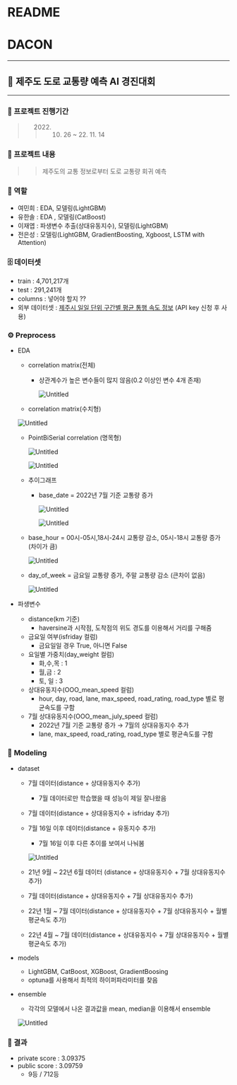 # README

# DACON

---

## 🚗 제주도 도로 교통량 예측 AI 경진대회

---

### ****📅 프로젝트 진행기간****

>> 2022. 10. 26 ~ 22. 11. 14

### ****📔 프로젝트 내용****

>> 제주도의 교통 정보로부터 도로 교통량 회귀 예측

### ****💪 역할****

- 여민희 : EDA, 모델링(LightGBM)
- 유한솔 : EDA , 모델링(CatBoost)
- 이재엽 : 파생변수 추출(상대유동지수), 모델링(LightGBM)
- 전은성 : 모델링(LightGBM, GradientBoosting, Xgboost, LSTM with Attention)

### ****🗄️ 데이터셋****

- train : 4,701,217개
- test : 291,241개
- columns : 넣어야 할지 ??
- 외부 데이터셋 : [제주시 일일 단위 구간별 평균 통행 속도 정보](http://www.jejuits.go.kr/open_api/open_apiView.do) (API key 신청 후 사용)

### ****⚙️ Preprocess****

- EDA
    - correlation matrix(전체)
        - 상관계수가 높은 변수들이 많지 않음(0.2 이상인 변수 4개 존재)
            
            ![Untitled](README%206e23b819b4854f35bac433acc0ffb30f/Untitled.png)
            
    - correlation matrix(수치형)
    
    ![Untitled](README%206e23b819b4854f35bac433acc0ffb30f/Untitled%201.png)
    
    - PointBiSerial correlation (명목형)
        
        ![Untitled](README%206e23b819b4854f35bac433acc0ffb30f/Untitled%202.png)
        
        ![Untitled](README%206e23b819b4854f35bac433acc0ffb30f/Untitled%203.png)
        
    - 추이그래프
        - base_date = 2022년 7월 기준 교통량 증가
            
            
            ![Untitled](%E1%84%8C%E1%85%A6%E1%84%8C%E1%85%AE%E1%84%83%E1%85%A9%20%E1%84%83%E1%85%A9%E1%84%85%E1%85%A9%20%E1%84%80%E1%85%AD%E1%84%90%E1%85%A9%E1%86%BC%E1%84%85%E1%85%A3%E1%86%BC%20%E1%84%8B%E1%85%A8%E1%84%8E%E1%85%B3%E1%86%A8%20AI%20%E1%84%80%E1%85%A7%E1%86%BC%E1%84%8C%E1%85%B5%E1%86%AB%E1%84%83%E1%85%A2%E1%84%92%E1%85%AC%2036db157ab9044ad89c7718b707ac2b8d/%E1%84%8C%E1%85%A6%E1%84%86%E1%85%A9%E1%86%A8%20%E1%84%8B%E1%85%A5%E1%86%B9%E1%84%82%E1%85%B3%E1%86%AB%20%E1%84%83%E1%85%A6%E1%84%8B%E1%85%B5%E1%84%90%E1%85%A5%E1%84%87%E1%85%A6%E1%84%8B%E1%85%B5%E1%84%89%E1%85%B3%20b9dd13c3256247e2a980395f18429036/EDA%20e849da4a9b39415286fce4f22d6daf82/Untitled.png)
            
            ![Untitled](README%206e23b819b4854f35bac433acc0ffb30f/Untitled%204.png)
            
    - base_hour = 00시-05시,18시-24시 교통량 감소, 05시-18시 교통량 증가 (차이가 큼)
        
        ![Untitled](README%206e23b819b4854f35bac433acc0ffb30f/Untitled%205.png)
        
    - day_of_week = 금요일 교통량 증가, 주말 교통량 감소 (큰차이 없음)
        
        ![Untitled](README%206e23b819b4854f35bac433acc0ffb30f/Untitled%206.png)
        
- 파생변수
    - distance(km 기준)
        - haversine과 시작점, 도착점의 위도 경도를 이용해서 거리를 구해줌
    - 금요일 여부(isfriday 컬럼)
        - 금요일일 경우 True, 아니면 False
    - 요일별 가중치(day_weight 컬럼)
        - 화,수,목 : 1
        - 월,금 : 2
        - 토, 일 : 3
    - 상대유동지수(OOO_mean_speed 컬럼)
        - hour, day, road, lane, max_speed, road_rating, road_type 별로 평균속도를 구함
    - 7월 상대유동지수(OOO_mean_july_speed 컬럼)
        - 2022년 7월 기준 교통량 증가 → 7월의 상대유동지수 추가
        - lane, max_speed, road_rating, road_type 별로 평균속도를 구함

### 📝 ****Modeling****

- dataset
    - 7월 데이터(distance + 상대유동지수 추가)
        - 7월 데이터로만 학습했을 때 성능이 제일 잘나왔음
    - 7월 데이터(distance + 상대유동지수 + isfriday 추가)
    - 7월 16일 이후 데이터(distance + 유동지수 추가)
        - 7월 16일 이후 다른 추이를 보여서 나눠봄
        
        ![Untitled](README%206e23b819b4854f35bac433acc0ffb30f/Untitled%207.png)
        
    - 21년 9월 ~ 22년 6월 데이터 (distance + 상대유동지수 + 7월 상대유동지수 추가)
    - 7월 데이터(distance + 상대유동지수 + 7월 상대유동지수 추가)
    - 22년 1월 ~ 7월 데이터(distance + 상대유동지수 + 7월 상대유동지수 + 월별 평균속도 추가)
    - 22년 4월 ~ 7월 데이터(distance + 상대유동지수 + 7월 상대유동지수 + 월별 평균속도 추가)
- models
    - LightGBM, CatBoost, XGBoost, GradientBoosing
    - optuna를 사용해서 최적의 하이퍼파라미터를 찾음
- ensemble
    - 각각의 모델에서 나온 결과값을 mean, median을 이용해서 ensemble
    
    ![Untitled](README%206e23b819b4854f35bac433acc0ffb30f/Untitled%208.png)
    

### ****🏅 결과****

- private score :  3.09375
- public score : 3.09759
    - 9등 /  712등